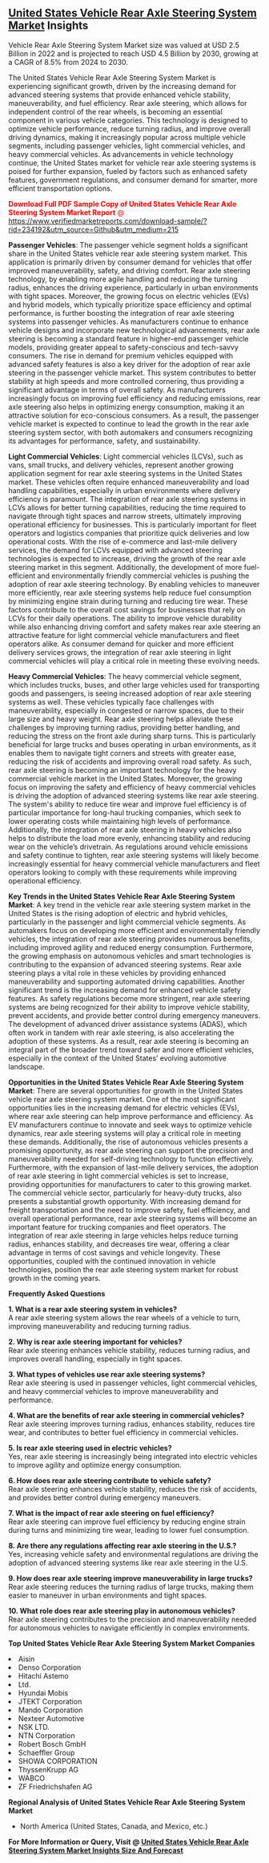 <h2><a href="https://www.verifiedmarketreports.com/download-sample/?rid=234192&amp;utm_source=Github&amp;utm_medium=215" target="_blank">United States Vehicle Rear Axle Steering System Market</a> Insights</h2><p>Vehicle Rear Axle Steering System Market size was valued at USD 2.5 Billion in 2022 and is projected to reach USD 4.5 Billion by 2030, growing at a CAGR of 8.5% from 2024 to 2030.</p><p><p>The United States Vehicle Rear Axle Steering System Market is experiencing significant growth, driven by the increasing demand for advanced steering systems that provide enhanced vehicle stability, maneuverability, and fuel efficiency. Rear axle steering, which allows for independent control of the rear wheels, is becoming an essential component in various vehicle categories. This technology is designed to optimize vehicle performance, reduce turning radius, and improve overall driving dynamics, making it increasingly popular across multiple vehicle segments, including passenger vehicles, light commercial vehicles, and heavy commercial vehicles. As advancements in vehicle technology continue, the United States market for vehicle rear axle steering systems is poised for further expansion, fueled by factors such as enhanced safety features, government regulations, and consumer demand for smarter, more efficient transportation options. <p><span class=""><span style="color: #ff0000;"><strong>Download Full PDF Sample Copy of United States Vehicle Rear Axle Steering System Market Report</strong> @ </span><a href="https://www.verifiedmarketreports.com/download-sample/?rid=234192&amp;utm_source=Github&amp;utm_medium=215" target="_blank">https://www.verifiedmarketreports.com/download-sample/?rid=234192&amp;utm_source=Github&amp;utm_medium=215</a></span></p></p> <p><strong>Passenger Vehicles</strong>: The passenger vehicle segment holds a significant share in the United States vehicle rear axle steering system market. This application is primarily driven by consumer demand for vehicles that offer improved maneuverability, safety, and driving comfort. Rear axle steering technology, by enabling more agile handling and reducing the turning radius, enhances the driving experience, particularly in urban environments with tight spaces. Moreover, the growing focus on electric vehicles (EVs) and hybrid models, which typically prioritize space efficiency and optimal performance, is further boosting the integration of rear axle steering systems into passenger vehicles. As manufacturers continue to enhance vehicle designs and incorporate new technological advancements, rear axle steering is becoming a standard feature in higher-end passenger vehicle models, providing greater appeal to safety-conscious and tech-savvy consumers. The rise in demand for premium vehicles equipped with advanced safety features is also a key driver for the adoption of rear axle steering in the passenger vehicle market. This system contributes to better stability at high speeds and more controlled cornering, thus providing a significant advantage in terms of overall safety. As manufacturers increasingly focus on improving fuel efficiency and reducing emissions, rear axle steering also helps in optimizing energy consumption, making it an attractive solution for eco-conscious consumers. As a result, the passenger vehicle market is expected to continue to lead the growth in the rear axle steering system sector, with both automakers and consumers recognizing its advantages for performance, safety, and sustainability. <p><strong>Light Commercial Vehicles</strong>: Light commercial vehicles (LCVs), such as vans, small trucks, and delivery vehicles, represent another growing application segment for rear axle steering systems in the United States market. These vehicles often require enhanced maneuverability and load handling capabilities, especially in urban environments where delivery efficiency is paramount. The integration of rear axle steering systems in LCVs allows for better turning capabilities, reducing the time required to navigate through tight spaces and narrow streets, ultimately improving operational efficiency for businesses. This is particularly important for fleet operators and logistics companies that prioritize quick deliveries and low operational costs. With the rise of e-commerce and last-mile delivery services, the demand for LCVs equipped with advanced steering technologies is expected to increase, driving the growth of the rear axle steering market in this segment. Additionally, the development of more fuel-efficient and environmentally friendly commercial vehicles is pushing the adoption of rear axle steering technology. By enabling vehicles to maneuver more efficiently, rear axle steering systems help reduce fuel consumption by minimizing engine strain during turning and reducing tire wear. These factors contribute to the overall cost savings for businesses that rely on LCVs for their daily operations. The ability to improve vehicle durability while also enhancing driving comfort and safety makes rear axle steering an attractive feature for light commercial vehicle manufacturers and fleet operators alike. As consumer demand for quicker and more efficient delivery services grows, the integration of rear axle steering in light commercial vehicles will play a critical role in meeting these evolving needs. <p><strong>Heavy Commercial Vehicles</strong>: The heavy commercial vehicle segment, which includes trucks, buses, and other large vehicles used for transporting goods and passengers, is seeing increased adoption of rear axle steering systems as well. These vehicles typically face challenges with maneuverability, especially in congested or narrow spaces, due to their large size and heavy weight. Rear axle steering helps alleviate these challenges by improving turning radius, providing better handling, and reducing the stress on the front axle during sharp turns. This is particularly beneficial for large trucks and buses operating in urban environments, as it enables them to navigate tight corners and streets with greater ease, reducing the risk of accidents and improving overall road safety. As such, rear axle steering is becoming an important technology for the heavy commercial vehicle market in the United States. Moreover, the growing focus on improving the safety and efficiency of heavy commercial vehicles is driving the adoption of advanced steering systems like rear axle steering. The system's ability to reduce tire wear and improve fuel efficiency is of particular importance for long-haul trucking companies, which seek to lower operating costs while maintaining high levels of performance. Additionally, the integration of rear axle steering in heavy vehicles also helps to distribute the load more evenly, enhancing stability and reducing wear on the vehicle’s drivetrain. As regulations around vehicle emissions and safety continue to tighten, rear axle steering systems will likely become increasingly essential for heavy commercial vehicle manufacturers and fleet operators looking to comply with these requirements while improving operational efficiency. <p><strong>Key Trends in the United States Vehicle Rear Axle Steering System Market</strong>: A key trend in the vehicle rear axle steering system market in the United States is the rising adoption of electric and hybrid vehicles, particularly in the passenger and light commercial vehicle segments. As automakers focus on developing more efficient and environmentally friendly vehicles, the integration of rear axle steering provides numerous benefits, including improved agility and reduced energy consumption. Furthermore, the growing emphasis on autonomous vehicles and smart technologies is contributing to the expansion of advanced steering systems. Rear axle steering plays a vital role in these vehicles by providing enhanced maneuverability and supporting automated driving capabilities. Another significant trend is the increasing demand for enhanced vehicle safety features. As safety regulations become more stringent, rear axle steering systems are being recognized for their ability to improve vehicle stability, prevent accidents, and provide better control during emergency maneuvers. The development of advanced driver assistance systems (ADAS), which often work in tandem with rear axle steering, is also accelerating the adoption of these systems. As a result, rear axle steering is becoming an integral part of the broader trend toward safer and more efficient vehicles, especially in the context of the United States’ evolving automotive landscape. <p><strong>Opportunities in the United States Vehicle Rear Axle Steering System Market</strong>: There are several opportunities for growth in the United States vehicle rear axle steering system market. One of the most significant opportunities lies in the increasing demand for electric vehicles (EVs), where rear axle steering can help improve performance and efficiency. As EV manufacturers continue to innovate and seek ways to optimize vehicle dynamics, rear axle steering systems will play a critical role in meeting these demands. Additionally, the rise of autonomous vehicles presents a promising opportunity, as rear axle steering can support the precision and maneuverability needed for self-driving technology to function effectively. Furthermore, with the expansion of last-mile delivery services, the adoption of rear axle steering in light commercial vehicles is set to increase, providing opportunities for manufacturers to cater to this growing market. The commercial vehicle sector, particularly for heavy-duty trucks, also presents a substantial growth opportunity. With increasing demand for freight transportation and the need to improve safety, fuel efficiency, and overall operational performance, rear axle steering systems will become an important feature for trucking companies and fleet operators. The integration of rear axle steering in large vehicles helps reduce turning radius, enhances stability, and decreases tire wear, offering a clear advantage in terms of cost savings and vehicle longevity. These opportunities, coupled with the continued innovation in vehicle technologies, position the rear axle steering system market for robust growth in the coming years. <p><strong>Frequently Asked Questions</strong></p> <p><strong>1. What is a rear axle steering system in vehicles?</strong><br> A rear axle steering system allows the rear wheels of a vehicle to turn, improving maneuverability and reducing turning radius.</p> <p><strong>2. Why is rear axle steering important for vehicles?</strong><br> Rear axle steering enhances vehicle stability, reduces turning radius, and improves overall handling, especially in tight spaces.</p> <p><strong>3. What types of vehicles use rear axle steering systems?</strong><br> Rear axle steering is used in passenger vehicles, light commercial vehicles, and heavy commercial vehicles to improve maneuverability and performance.</p> <p><strong>4. What are the benefits of rear axle steering in commercial vehicles?</strong><br> Rear axle steering improves turning radius, enhances stability, reduces tire wear, and contributes to better fuel efficiency in commercial vehicles.</p> <p><strong>5. Is rear axle steering used in electric vehicles?</strong><br> Yes, rear axle steering is increasingly being integrated into electric vehicles to improve agility and optimize energy consumption.</p> <p><strong>6. How does rear axle steering contribute to vehicle safety?</strong><br> Rear axle steering enhances vehicle stability, reduces the risk of accidents, and provides better control during emergency maneuvers.</p> <p><strong>7. What is the impact of rear axle steering on fuel efficiency?</strong><br> Rear axle steering can improve fuel efficiency by reducing engine strain during turns and minimizing tire wear, leading to lower fuel consumption.</p> <p><strong>8. Are there any regulations affecting rear axle steering in the U.S.?</strong><br> Yes, increasing vehicle safety and environmental regulations are driving the adoption of advanced steering systems like rear axle steering in the U.S.</p> <p><strong>9. How does rear axle steering improve maneuverability in large trucks?</strong><br> Rear axle steering reduces the turning radius of large trucks, making them easier to maneuver in urban environments and tight spaces.</p> <p><strong>10. What role does rear axle steering play in autonomous vehicles?</strong><br> Rear axle steering contributes to the precision and maneuverability needed for autonomous vehicles to navigate efficiently in complex environments.</p></p><p><strong>Top United States Vehicle Rear Axle Steering System Market Companies</strong></p><div data-test-id=""><p><li>Aisin</li><li> Denso Corporation</li><li> Hitachi Astemo</li><li> Ltd.</li><li> Hyundai Mobis</li><li> JTEKT Corporation</li><li> Mando Corporation</li><li> Nexteer Automotive</li><li> NSK LTD.</li><li> NTN Corporation</li><li> Robert Bosch GmbH</li><li> Schaeffler Group</li><li> SHOWA CORPORATION</li><li> ThyssenKrupp AG</li><li> WABCO</li><li> ZF Friedrichshafen AG</li></p><div><strong>Regional Analysis of&nbsp;United States Vehicle Rear Axle Steering System Market</strong></div><ul><li dir="ltr"><p dir="ltr">North America&nbsp;(United States, Canada, and Mexico, etc.)</p></li></ul><p><strong>For More Information or Query, Visit @&nbsp;</strong><strong><a href="https://www.verifiedmarketreports.com/product/vehicle-rear-axle-steering-system-market/?utm_source=Github&amp;utm_medium=215" target="_blank">United States Vehicle Rear Axle Steering System Market Insights Size And Forecast</a></strong></p></div>

